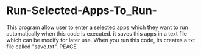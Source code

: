 # Run-Selected-Apps-To_Run-

This program allow user to enter a selected apps which they want to run automatically when this code is executed.
it saves this apps in a text file which can be modify for later use. When you run this code, its creates a txt file called
"save.txt".     PEACE
